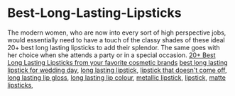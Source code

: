 # Best-Long-Lasting-Lipsticks
The modern women, who are now into every sort of high perspective jobs, would essentially need to have a touch of the classy shades of these ideal 20+ best long lasting lipsticks to add their splendor. The same goes with her choice when she attends a party or in a special occasion.
[20+ Best Long Lasting Lipsticks from your favorite cosmetic brands](https://maccablo.com/20-best-long-lasting-lipsticks/)
[best long lasting lipstick for wedding day](),
[long lasting lipstick](https://maccablo.com/20-best-long-lasting-lipsticks/),
[lipstick that doesn't come off](https://maccablo.com/20-best-long-lasting-lipsticks/),
[long lasting lip gloss](https://maccablo.com/20-best-long-lasting-lipsticks/),
[long lasting lip colour](https://maccablo.com/20-best-long-lasting-lipsticks/),
[metallic lipstick](https://maccablo.com/20-best-long-lasting-lipsticks/),
[lipstick](https://maccablo.com/20-best-long-lasting-lipsticks/),
[matte lipsticks](https://maccablo.com/20-best-long-lasting-lipsticks/),

